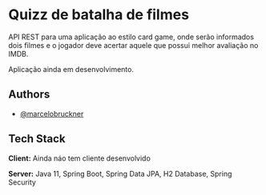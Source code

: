 # Quizz de batalha de filmes

API REST para uma aplicação ao estilo card game, onde serão informados dois
filmes e o jogador deve acertar aquele que possui melhor avaliação no IMDB.

Aplicação ainda em desenvolvimento.

## Authors

- [@marcelobruckner](https://www.github.com/marcelobruckner)

## Tech Stack

**Client:** Ainda náo tem cliente desenvolvido

**Server:** Java 11, Spring Boot, Spring Data JPA, H2 Database, Spring Security
